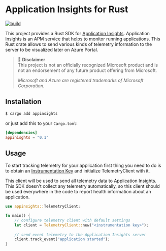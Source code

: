 # Application Insights for Rust
[![build](https://github.com/dmolokanov/appinsights-rs/workflows/CI/badge.svg)](https://github.com/dmolokanov/appinsights-rs/actions)

This project provides a Rust SDK for [Application Insights](http://azure.microsoft.com/en-us/services/application-insights/). Application Insights is an APM service that helps to monitor running applications. This Rust crate allows to send various kinds of telemetry information to the server to be visualized later on Azure Portal. 

> :triangular_flag_on_post: **Disclaimer**  
> This project is not an officially recognized Microsoft product and is not an endorsement of any future product offering from Microsoft.
>
> _Microsoft and Azure are registered trademarks of Microsoft Corporation._

## Installation
```sh
$ cargo add appinsights
```
or just add this to your `Cargo.toml`:

```toml
[dependencies]
appinisghts = "0.1"
```

## Usage

To start tracking telemetry for your application first thing you need to do is to obtain an [Instrumentation Key](https://docs.microsoft.com/en-us/azure/azure-monitor/app/create-new-resource) and initialize TelemetryClient with it.

This client will be used to send all telemetry data to Application Insights. This SDK doesn't collect any telemetry automatically, so this client should be used everywhere in the code to report health information about an application. 

```rust
use appinsights::TelemetryClient;

fn main() {
    // configure telemetry client with default settings
    let client = TelemetryClient::new("<instrumentation key>");
    
    // send event telemetry to the Application Insights server
    client.track_event("application started");
}
```

